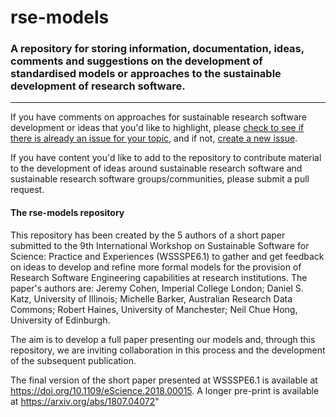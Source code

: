 # rse-models
### A repository for storing information, documentation, ideas, comments and suggestions on the development of standardised models or approaches to the sustainable development of research software.

---

If you have comments on approaches for sustainable research software development or ideas that you'd like to highlight, please [check to see if there is already an issue for your topic](https://github.com/jcohen02/rse-models/issues), and if not, [create a new issue](https://github.com/jcohen02/rse-models/issues/new).

If you have content you'd like to add to the repository to contribute material to the development of ideas around sustainable research software and sustainable research software groups/communities, please submit a pull request.

#### The rse-models repository

This repository has been created by the 5 authors of a short paper submitted to the 9th International Workshop on Sustainable Software for Science: Practice and Experiences (WSSSPE6.1) to gather and get feedback on ideas to develop and refine more formal models for the provision of Research Software Engineering capabilities at research institutions. The paper's authors are: Jeremy Cohen, Imperial College London; Daniel S. Katz, University of Illinois; Michelle Barker, Australian Research Data Commons; Robert Haines, University of Manchester; Neil Chue Hong, University of Edinburgh. 

The aim is to develop a full paper presenting our models and, through this repository, we are inviting collaboration in this process and the development of the subsequent publication.

The final version of the short paper presented at WSSSPE6.1 is available at https://doi.org/10.1109/eScience.2018.00015. A longer pre-print is available at https://arxiv.org/abs/1807.04072"

